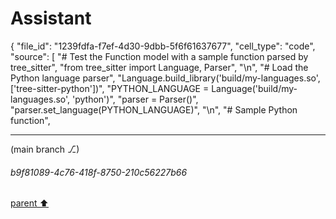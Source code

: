 # Assistant

{
  "file_id": "1239fdfa-f7ef-4d30-9dbb-5f6f61637677",
  "cell_type": "code",
  "source": [
    "# Test the Function model with a sample function parsed by tree_sitter",
    "from tree_sitter import Language, Parser",
    "\n",
    "# Load the Python language parser",
    "Language.build_library('build/my-languages.so', ['tree-sitter-python'])",
    "PYTHON_LANGUAGE = Language('build/my-languages.so', 'python')",
    "parser = Parser()",
    "parser.set_language(PYTHON_LANGUAGE)",
    "\n",
    "# Sample Python function",


---

(main branch ⎇)
###### b9f81089-4c76-418f-8750-210c56227b66
[parent ⬆️](#aaa29624-745c-4d6f-afdf-2a7394441c24)
